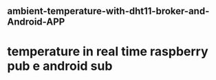 ## ambient-temperature-with-dht11-broker-and-Android-APP
# temperature in real time raspberry pub e android sub
